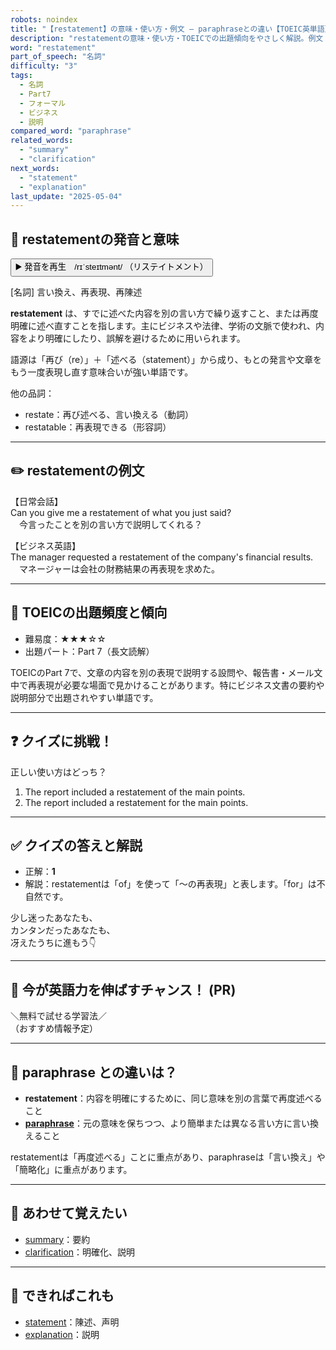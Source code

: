 ```yaml
---
robots: noindex
title: "【restatement】の意味・使い方・例文 ― paraphraseとの違い【TOEIC英単語】"
description: "restatementの意味・使い方・TOEICでの出題傾向をやさしく解説。例文・クイズ付きでparaphraseとの違いもわかりやすく学べます。"
word: "restatement"
part_of_speech: "名詞"
difficulty: "3"
tags:
  - 名詞
  - Part7
  - フォーマル
  - ビジネス
  - 説明
compared_word: "paraphrase"
related_words:
  - "summary"
  - "clarification"
next_words:
  - "statement"
  - "explanation"
last_update: "2025-05-04"
---
```


## 🔰 restatementの発音と意味

<button class="play-audio" onclick="playTTS('restatement')">
  <span class="play-audio-main">
    ▶️ 発音を再生　/rɪˈsteɪtmənt/
  </span>
  <span class="play-audio-sub">
    （リステイトメント）
  </span>
</button>

[名詞] 言い換え、再表現、再陳述

**restatement** は、すでに述べた内容を別の言い方で繰り返すこと、または再度明確に述べ直すことを指します。主にビジネスや法律、学術の文脈で使われ、内容をより明確にしたり、誤解を避けるために用いられます。

語源は「再び（re）」＋「述べる（statement）」から成り、もとの発言や文章をもう一度表現し直す意味合いが強い単語です。

他の品詞：  
- restate：再び述べる、言い換える（動詞）
- restatable：再表現できる（形容詞）

---

## ✏️ restatementの例文

【日常会話】  
Can you give me a restatement of what you just said?  
　今言ったことを別の言い方で説明してくれる？

【ビジネス英語】  
The manager requested a restatement of the company's financial results.  
　マネージャーは会社の財務結果の再表現を求めた。

---

## 🎯 TOEICの出題頻度と傾向

- 難易度：★★★☆☆
- 出題パート：Part 7（長文読解）

TOEICのPart 7で、文章の内容を別の表現で説明する設問や、報告書・メール文中で再表現が必要な場面で見かけることがあります。特にビジネス文書の要約や説明部分で出題されやすい単語です。

---

## ❓ クイズに挑戦！

正しい使い方はどっち？

1. The report included a restatement of the main points.  
2. The report included a restatement for the main points.

---

## ✅ クイズの答えと解説

- 正解：**1**
- 解説：restatementは「of」を使って「～の再表現」と表します。「for」は不自然です。

少し迷ったあなたも、  
カンタンだったあなたも、  
冴えたうちに進もう👇️

---

## 🚀 今が英語力を伸ばすチャンス！ (PR)

<div class="info-center">
＼無料で試せる学習法／<br>  
（おすすめ情報予定）
</div>

---

## 🤔  paraphrase との違いは？

- **restatement**：内容を明確にするために、同じ意味を別の言葉で再度述べること
- **[paraphrase](/word/paraphrase)**：元の意味を保ちつつ、より簡単または異なる言い方に言い換えること

restatementは「再度述べる」ことに重点があり、paraphraseは「言い換え」や「簡略化」に重点があります。

---

## 🧩 あわせて覚えたい

- [summary](/word/summary)：要約
- [clarification](/word/clarification)：明確化、説明

---

## 📖 できればこれも

- [statement](/word/statement)：陳述、声明
- [explanation](/word/explanation)：説明

<!-- cvid: aid48_bid02 -->
